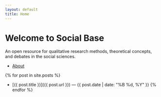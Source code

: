 ```yaml
---
layout: default
title: Home
---
```


# Welcome to Social Base
An open resource for qualitative research methods, theoretical concepts, and debates in the social sciences.

- [About](About)

{% for post in site.posts %}
- [{{ post.title }}]({{ post.url }}) — {{ post.date | date: "%B %d, %Y" }}
{% endfor %}
 